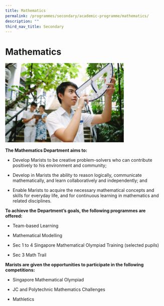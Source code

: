 ```yaml
---
title: Mathematics
permalink: /programmes/secondary/academic-programme/mathematics/
description: ""
third_nav_title: Secondary
---
```

# Mathematics


<img src="/images/Academic%20Programme/Secondary/maths_v1.png"  
     style="width:75%">

**The Mathematics Department aims to:**

*   Develop Marists to be creative problem-solvers who can contribute positively to his environment and community;  
    
*   Develop in Marists the ability to reason logically, communicate mathematically, and learn collaboratively and independently; and  
    
*   Enable Marists to acquire the necessary mathematical concepts and skills for everyday life, and for continuous learning in mathematics and related disciplines.  
    

  

**To achieve the Department’s goals, the following programmes are offered:**

*   Team-based Learning  
    
*   Mathematical Modelling  
    
*   Sec 1 to 4 Singapore Mathematical Olympiad Training (selected pupils)  
    
*   Sec 3 Math Trail  
    

  

**Marists are given the opportunities to participate in the following competitions:**

*   Singapore Mathematical Olympiad  
    
*   JC and Polytechnic Mathematics Challenges
*   Mathletics